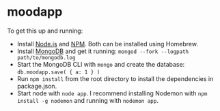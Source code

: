 moodapp
=======

To get this up and running:  
- Install [Node.js](http://nodejs.org/) and [NPM](https://npmjs.org/). Both can be installed using Homebrew.
- Install [MongoDB](http://docs.mongodb.org/manual/installation/) and get it running: `mongod --fork --logpath path/to/mongodb.log`
- Start the MongoDB CLI with `mongo` and create the database: `db.moodapp.save( { a: 1 } )`
- Run `npm install` from the root directory to install the dependencies in package.json.
- Start node with `node app`. I recommend installing Nodemon with `npm install -g nodemon` and running with `nodemon app`.
